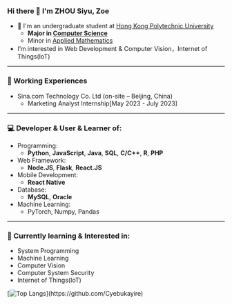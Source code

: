 ### Hi there 👋 I'm ZHOU Siyu, Zoe

- 👀 I'm an undergraduate student at [Hong Kong Polytechnic University](https://www.polyu.edu.hk/en/)
  - **Major in [Computer Science](https://www.polyu.edu.hk/comp/)**
  - Minor in [Applied Mathematics](https://www.polyu.edu.hk/ama/)
- I’m interested in Web Development & Computer Vision，Internet of Things(IoT)
---
### 🔭 Working Experiences
- Sina.com Technology Co. Ltd (on-site – Beijing, China)
  - Marketing Analyst Internship[May 2023 - July 2023]
---
### 💻 Developer & User & Learner of:
- Programming: 
  - **Python**, **JavaScript**, **Java**, **SQL**, **C/C++**, **R**, **PHP**
- Web Framework: 
  - **Node.JS**, **Flask**, **React.JS**
- Mobile Development:
  - **React Native**
- Database: 
  - **MySQL**, **Oracle**
- Machine Learning:
  - PyTorch, Numpy, Pandas
---
### 🌱 Currently learning & Interested in:
- System Programming
- Machine Learning
- Computer Vision
- Computer System Security
- Internet of Things(IoT)



<!--
**zoezhousy/zoezhousy** is a ✨ _special_ ✨ repository because its `README.md` (this file) appears on your GitHub profile.

Here are some ideas to get you started:

- 🔭 I’m currently working on ...
- 🌱 I’m currently learning ...
- 👯 I’m looking to collaborate on ...
- 🤔 I’m looking for help with ...
- 💬 Ask me about ...
- 📫 How to reach me: ...
- 😄 Pronouns: ...
- ⚡ Fun fact: ...
-->

[![Top Langs]([https://github-readme-stats.vercel.app/api/top-langs/?username=zoezhousy&show_icons=true&theme=dark&hide_title=true](https://github-readme-stats.vercel.app/api/top-langs/?username=zoezhousy&show_icons=true&layout=compact&hide_title=true))](https://github.com/Cyebukayire)
